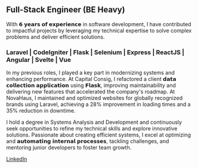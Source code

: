 ## Full-Stack Engineer (BE Heavy)


 <p>
With 𝟲 𝘆𝗲𝗮𝗿𝘀 𝗼𝗳 𝗲𝘅𝗽𝗲𝗿𝗶𝗲𝗻𝗰𝗲 in software development, I have contributed to impactful projects by leveraging my technical expertise to solve complex problems and deliver efficient solutions.

### Laravel | CodeIgniter | Flask | Selenium | Express | ReactJS | Angular | Svelte | Vue

In my previous roles, I played a key part in modernizing systems and enhancing performance. At Capital Consig, I refactored a client 𝗱𝗮𝘁𝗮 𝗰𝗼𝗹𝗹𝗲𝗰𝘁𝗶𝗼𝗻 𝗮𝗽𝗽𝗹𝗶𝗰𝗮𝘁𝗶𝗼𝗻 using 𝗙𝗹𝗮𝘀𝗸, improving maintainability and delivering new features that accelerated the company's roadmap. At NovaHaus, I maintained and optimized websites for globally recognized brands using Laravel, achieving a 28% improvement in loading times and a 35% reduction in downtime.

I hold a degree in Systems Analysis and Development and continuously seek opportunities to refine my technical skills and explore innovative solutions. Passionate about creating efficient systems, I excel at optimizing and 𝗮𝘂𝘁𝗼𝗺𝗮𝘁𝗶𝗻𝗴 𝗶𝗻𝘁𝗲𝗿𝗻𝗮𝗹 𝗽𝗿𝗼𝗰𝗲𝘀𝘀𝗲𝘀, tackling challenges, and mentoring junior developers to foster team growth.

</p>


[LinkedIn](https://www.linkedin.com/in/anderson-ves)

